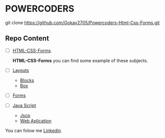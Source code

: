 # POWERCODERS
git clone https://github.com/Gokay2705/Powercoders-Html-Css-Forms.git
## Repo Content
- [ ] [HTML-CSS-Forms](/01.02-html/).

    **HTML-CSS-Forms** you can find some example of these subjects.
- [ ] [Layouts](/3-layout/)
    - [Blocks](/3-layout/blog-begin/)
    - [Box](/3-layout/boxmodel/)
- [ ] [Forms](/4-forms/)
- [ ] [Java Script](/6.7-Jvscp/)
    - [Jscp](/6.7-Jvscp/6-javaspc/)
    - [Web Aplication](/6.7-Jvscp/7-javaWeb/)


You can folow me [Linkedin](https://www.linkedin.com/in/m-goekce-a-13a3151b2/).